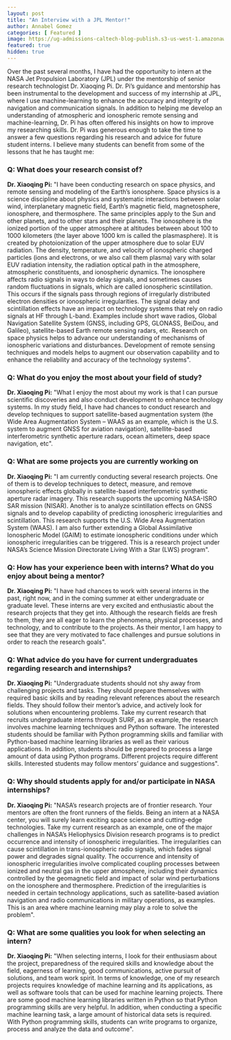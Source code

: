 ```yaml
---
layout: post
title: "An Interview with a JPL Mentor!" 
author: Annabel Gomez
categories: [ Featured ]
image: https://ug-admissions-caltech-blog-publish.s3-us-west-1.amazonaws.com/images/2020/12/E2A82F2A-948E-4862-A304-E5E92409F442.jpeg 
featured: true
hidden: true
---
```


Over the past several months, I have had the opportunity to intern at the NASA Jet Propulsion Laboratory (JPL) under the mentorship of senior research technologist Dr. Xiaoqing Pi. Dr. Pi’s guidance and mentorship has been instrumental to the development and success of my internship at JPL, where I use machine-learning to enhance the accuracy and integrity of navigation and communication signals. In addition to helping me develop an understanding of atmospheric and ionospheric remote sensing and machine-learning, Dr. Pi has often offered his insights on how to improve my researching skills. Dr. Pi was generous enough to take the time to answer a few questions regarding his research and advice for future student interns. I believe many students can benefit from some of the lessons that he has taught me: 

### Q: What does your research consist of?
**Dr. Xiaoqing Pi:**  "I have been conducting research on space physics, and remote sensing and modeling of the Earth’s ionosphere. Space physics is a science discipline about physics and systematic interactions between solar wind, interplanetary magnetic field, Earth’s magnetic field, magnetosphere, ionosphere, and thermosphere. The same principles apply to the Sun and other planets, and to other stars and their planets. The ionosphere is the ionized portion of the upper atmosphere at altitudes between about 100 to 1000 kilometers (the layer above 1000 km is called the plasmasphere). It is created by photoionization of the upper atmosphere due to solar EUV radiation. The density, temperature, and velocity of ionospheric charged particles (ions and electrons, or we also call them plasma) vary with solar EUV radiation intensity, the radiation optical path in the atmosphere, atmospheric constituents, and ionospheric dynamics. The ionosphere affects radio signals in ways to delay signals, and sometimes causes random fluctuations in signals, which are called ionospheric scintillation. This occurs if the signals pass through regions of irregularly distributed electron densities or ionospheric irregularities. The signal delay and scintillation effects have an impact on technology systems that rely on radio signals at HF through L-band. Examples include short wave radios, Global Navigation Satellite System (GNSS, including GPS, GLONASS, BeiDou, and Galileo), satellite-based Earth remote sensing radars, etc. Research on space physics helps to advance our understanding of mechanisms of ionospheric variations and disturbances. Development of remote sensing techniques and models helps to augment our observation capability and to enhance the reliability and accuracy of the technology systems".

### Q: What do you enjoy the most about your field of study?
**Dr. Xiaoqing Pi:** "What I enjoy the most about my work is that I can pursue scientific discoveries and also conduct development to enhance technology systems. In my study field, I have had chances to conduct research and develop techniques to support satellite-based augmentation system (the Wide Area Augmentation System – WAAS as an example, which is the U.S. system to augment GNSS for aviation navigation), satellite-based interferometric synthetic aperture radars, ocean altimeters, deep space navigation, etc".

### Q:  What are some projects you are currently working on
**Dr. Xiaoqing Pi:** "I am currently conducting several research projects. One of them is to develop techniques to detect, measure, and remove ionospheric effects globally in satellite-based interferometric synthetic aperture radar imagery. This research supports the upcoming NASA-ISRO SAR mission (NISAR). Another is to analyze scintillation effects on GNSS signals and to develop capability of predicting ionospheric irregularities and scintillation. This research supports the U.S. Wide Area Augmentation System (WAAS). I am also further extending a Global Assimilative Ionospheric Model (GAIM) to estimate ionospheric conditions under which ionospheric irregularities can be triggered. This is a research project under NASA’s Science Mission Directorate Living With a Star (LWS) program".

### Q: How has your experience been with interns? What do you enjoy about being a mentor?
**Dr. Xiaoqing Pi:** "I have had chances to work with several interns in the past, right now, and in the coming summer at either undergraduate or graduate level. These interns are very excited and enthusiastic about the research projects that they get into. Although the research fields are fresh to them, they are all eager to learn the phenomena, physical processes, and technology, and to contribute to the projects. As their mentor, I am happy to see that they are very motivated to face challenges and pursue solutions in order to reach the research goals".

### Q: What advice do you have for current undergraduates regarding research and internships?
**Dr. Xiaoqing Pi:** "Undergraduate students should not shy away from challenging projects and tasks. They should prepare themselves with required basic skills and by reading relevant references about the research fields. They should follow their mentor’s advice, and actively look for solutions when encountering problems. Take my current research that recruits undergraduate interns through SURF, as an example, the research involves machine learning techniques and Python software. The interested students should be familiar with Python programming skills and familiar with Python-based machine learning libraries as well as their various applications. In addition, students should be prepared to process a large amount of data using Python programs. Different projects require different skills. Interested students may follow mentors’ guidance and suggestions".

### Q:  Why should students apply for and/or participate in NASA internships?
**Dr. Xiaoqing Pi:** "NASA’s research projects are of frontier research. Your mentors are often the front runners of the fields. Being an intern at a NASA center, you will surely learn exciting space science and cutting-edge technologies. Take my current research as an example, one of the major challenges in NASA’s Heliophysics Division research programs is to predict occurrence and intensity of ionospheric irregularities. The irregularities can cause scintillation in trans-ionospheric radio signals, which fades signal power and degrades signal quality. The occurrence and intensity of ionospheric irregularities involve complicated coupling processes between ionized and neutral gas in the upper atmosphere, including their dynamics controlled by the geomagnetic field and impact of solar wind perturbations on the ionosphere and thermosphere. Prediction of the irregularities is needed in certain technology applications, such as satellite-based aviation navigation and radio communications in military operations, as examples. This is an area where machine learning may play a role to solve the problem".

### Q:   What are some qualities you look for when selecting an intern?
**Dr. Xiaoqing Pi:** "When selecting interns, I look for their enthusiasm about the project, preparedness of the required skills and knowledge about the field, eagerness of learning, good communications, active pursuit of solutions, and team work spirit. In terms of knowledge, one of my research projects requires knowledge of machine learning and its applications, as well as software tools that can be used for machine learning projects. There are some good machine learning libraries written in Python so that Python programming skills are very helpful. In addition, when conducting a specific machine learning task, a large amount of historical data sets is required. With Python programming skills, students can write programs to organize, process and analyze the data and outcome".

